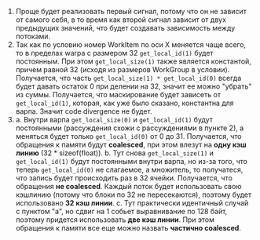 1) Проще будет реализовать первый сигнал, потому что он не зависит от самого себя, в то время как второй сигнал зависит от двух предыдущих значений, что будет создавать зависимость между потоками.
2) Так как по условию номер WorkItem по оси X меняется чаще всего, то в пределах warpа с размером 32 `get_local_id(1)` будет постоянным. При этом `get_local_size(1)` также является константой, причем равной 32 (исходя из размеров WorkGroup в условии). Получается, что часть `get_local_size(1) * get_local_id(0)` всегда будет давать остаток 0 при делении на 32, значит ее можно "убрать" из суммы. Получается, что маскирование будет зависеть от `get_local_id(1)`, которая, как уже было сказано, константна для варпа. Значит code divergence не будет.
3) 
   a. Внутри варпа `get_local_size(0)` и `get_local_id(1)` будут постоянными (рассуждения схожи с рассуждениями в пункте 2), а меняться будет только `get_local_id(0)` от 0 до 31. Получается, что обращения к памяти будут **coalesced**, при этом влезут на **одну кэш линию** (32 * sizeof(float)). 
   b. Тут снова `get_local_size(1)` и `get_local_id(1)` будут постоянными внутри варпа, но из-за того, что теперь `get_local_id(0)` не слагаемое, а множитель, то получатеся, что запись будет происходить раз в 32 ячейки. Получается, что обращения **не coalesced**. Каждый поток будет использовать свою кэшлинию (потому что блоки по 32 не пересекаются), поэтому будет использовано **32 кэш линии**.
   c. Тут практически идентичный случай с пунктом "а", но сдвиг на 1 собьет выравнивание по 128 байт, поэтому придется использовать **две кэш линии**. При этом обращения к памяти все еще можно назвать **частично coalesced**.
   